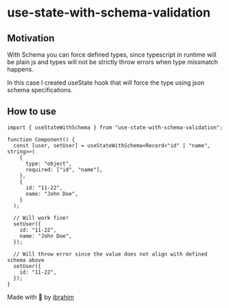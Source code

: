 # use-state-with-schema-validation

## Motivation

With Schema you can force defined types,
since typescript in runtime will be plain js and types will not be strictly throw errors when type missmatch happens.

In this case I created useState hook that will force the type using json schema specifications.

## How to use

```tsx
import { useStateWithSchema } from "use-state-with-schema-validation";

function Component() {
  const [user, setUser] = useStateWithSchema<Record<"id" | "name", string>>(
    {
      type: "object",
      required: ["id", "name"],
    },
    {
      id: "11-22",
      name: "John Doe",
    }
  );

  // Will work fine!
  setUser({
    id: "11-22",
    name: "John Doe",
  });

  // Will throw error since the value does not align with defined schema above
  setUser({
    id: "11-22",
  });
}
```

Made with 💜 by <a href="https://github.com/ibrahimshamma99">ibrahim</a>
